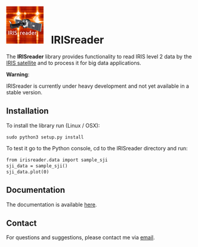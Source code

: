 # <img src="irisreader.png" width="100" height="100"/> &nbsp; IRISreader #

The __IRISreader__ library provides functionality to read IRIS level 2 data
by the [IRIS satellite](https://www.nasa.gov/mission_pages/iris/index.html) and to process it for big data applications. 

__Warning__:

IRISreader is currently under heavy development and not yet available in a
stable version.

## Installation ##

To install the library run (Linux / OSX):

    sudo python3 setup.py install

To test it go to the Python console, cd to the IRISreader directory and run:

    from irisreader.data import sample_sji
    sji_data = sample_sji()
    sji_data.plot(0)

## Documentation ##

The documentation is available [here](https://www.cs.technik.fhnw.ch/iris/irisreader_docs/).

## Contact ##

For questions and suggestions, please contact me via
[email](mailto:cedric.huwyler@fhnw.ch).